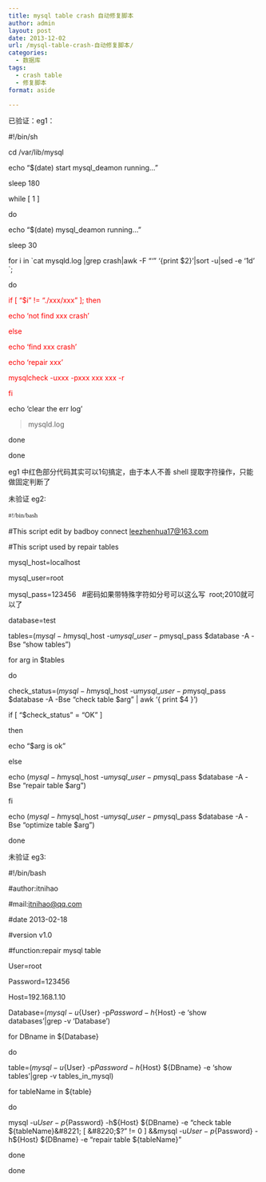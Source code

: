 ```yaml
---
title: mysql table crash 自动修复脚本
author: admin
layout: post
date: 2013-12-02
url: /mysql-table-crash-自动修复脚本/
categories:
  - 数据库
tags:
  - crash table
  - 修复脚本
format: aside

---
```

已验证：eg1：

#!/bin/sh

cd /var/lib/mysql

echo &#8220;$(date) start mysql_deamon running&#8230;&#8221;
  
sleep 180

while [ 1 ]
  
do
  
echo &#8220;$(date) mysql_deamon running&#8230;&#8221;
  
sleep 30

for i in \`cat mysqld.log |grep crash|awk -F &#8220;&#8216;&#8221; &#8216;{print $2}&#8217;|sort -u|sed -e &#8216;1d&#8217; \`;
  
do
  
<span style="color: #ff0000;">if [ &#8220;$i&#8221; != &#8220;./xxx/xxx&#8221; ]; then</span>
  
 <span style="color: #ff0000;">echo &#8216;not find xxx crash&#8217;</span>
  
 <span style="color: #ff0000;">else</span>
  
 <span style="color: #ff0000;">echo &#8216;find xxx crash&#8217;</span>
  
 <span style="color: #ff0000;">echo &#8216;repair xxx&#8217;</span>
  
 <span style="color: #ff0000;">mysqlcheck -uxxx -pxxx xxx xxx -r</span>
  
 <span style="color: #ff0000;">fi</span>

echo &#8216;clear the err log&#8217;
  
> mysqld.log
  
done
  
done

eg1 中红色部分代码其实可以1句搞定，由于本人不善 shell 提取字符操作，只能做固定判断了

未验证 eg2:

<pre><span style="font-family: Georgia, 'Times New Roman', 'Bitstream Charter', Times, serif; font-size: 13px; line-height: 19px;">#!/bin/bash</span></pre>

#This script edit by badboy connect leezhenhua17@163.com
  
#This script used by repair tables
  
mysql_host=localhost
  
mysql_user=root
  
mysql_pass=123456   #密码如果带特殊字符如分号可以这么写  root;2010就可以了
  
database=test

tables=$(mysql -h$mysql\_host -u$mysql\_user -p$mysql_pass $database -A -Bse “show tables”)
  
for arg in $tables
  
do
  
check\_status=$(mysql -h$mysql\_host -u$mysql\_user -p$mysql\_pass $database -A -Bse “check table $arg” | awk ‘{ print $4 }’)
  
if [ &#8220;$check_status&#8221; = &#8220;OK&#8221; ]
  
then
  
echo “$arg is ok”
  
else
  
echo $(mysql -h$mysql\_host -u$mysql\_user -p$mysql_pass $database -A -Bse “repair table $arg”)

fi
  
echo $(mysql -h$mysql\_host -u$mysql\_user -p$mysql_pass $database -A -Bse “optimize table $arg”)
  
done

未验证 eg3:

#!/bin/bash
  
#author:itnihao
  
#mail:itnihao@qq.com
  
#date 2013-02-18
  
#version v1.0
  
#function:repair mysql table

User=root
  
Password=123456
  
Host=192.168.1.10
  
Database=$(mysql -u${User} -p${Password} -h${Host} -e &#8216;show databases&#8217;|grep -v &#8216;Database&#8217;)
  
for DBname in ${Database}
  
do
  
table=$(mysql -u${User} -p${Password} -h${Host} ${DBname} -e &#8216;show tables&#8217;|grep -v tables\_in\_mysql)
  
for tableName in ${table}
  
do
  
mysql -u${User} -p${Password} -h${Host} ${DBname} -e &#8220;check table ${tableName}&#8221; [ &#8220;$?&#8221; != 0 ] &&mysql -u${User} -p${Password} -h${Host} ${DBname} -e &#8220;repair table ${tableName}&#8221;
  
done
  
done